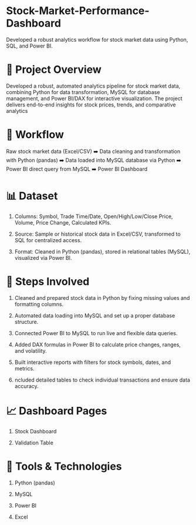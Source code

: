 # Stock-Market-Performance-Dashboard
Developed a robust analytics workflow for stock market data using Python, SQL, and Power BI.

# 📌 Project Overview
Developed a robust, automated analytics pipeline for stock market data, combining Python for data transformation, MySQL for database management, and Power BI/DAX for interactive visualization. The project delivers end-to-end insights for stock prices, trends, and comparative analytics 

# 🔄 Workflow
Raw stock market data (Excel/CSV) ➡️ Data cleaning and transformation with Python (pandas) ➡️ Data loaded into MySQL database via Python ➡️ Power BI direct query from MySQL ➡️ Power BI Dashboard

# 📊 Dataset
1. Columns: Symbol, Trade Time/Date, Open/High/Low/Close Price, Volume, Price Change, Calculated KPIs.

2. Source: Sample or historical stock data in Excel/CSV, transformed to SQL for centralized access.

3. Format: Cleaned in Python (pandas), stored in relational tables (MySQL), visualized via Power BI.

# 🔧 Steps Involved

1. Cleaned and prepared stock data in Python by fixing missing values and formatting columns.

2. Automated data loading into MySQL and set up a proper database structure.

3. Connected Power BI to MySQL to run live and flexible data queries.

4. Added DAX formulas in Power BI to calculate price changes, ranges, and volatility.

5. Built interactive reports with filters for stock symbols, dates, and metrics.

6. ncluded detailed tables to check individual transactions and ensure data accuracy.

# 📈 Dashboard Pages
1. Stock Dashboard

2. Validation Table

# 🚀 Tools & Technologies
1. Python (pandas)

2. MySQL

3. Power BI 

4. Excel
